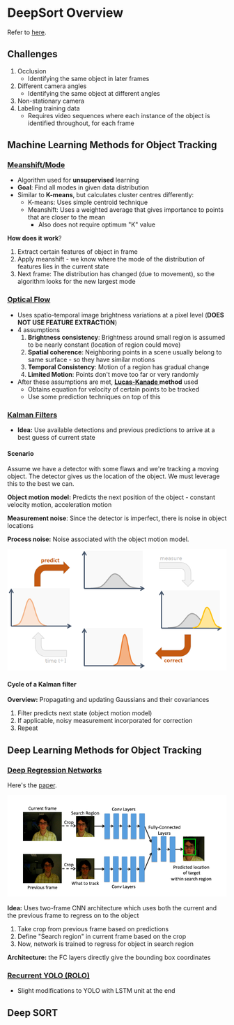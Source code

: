 # DeepSort Overview

Refer to [here](https://nanonets.com/blog/object-tracking-deepsort/#introduction).

## Challenges

1. Occlusion
   - Identifying the same object in later frames
2. Different camera angles
   - Identifying the same object at different angles
3. Non-stationary camera
4. Labeling training data
   - Requires video sequences where each instance of the object is identified throughout, for each frame

## Machine Learning Methods for Object Tracking

### [Meanshift/Mode](http://www.chioka.in/meanshift-algorithm-for-the-rest-of-us-python/)

- Algorithm used for **unsupervised** learning
- **Goal**: Find all modes in given data distribution
- Similar to **K-means**, but calculates cluster centres differently:
  - K-means: Uses simple centroid technique
  - Meanshift: Uses a weighted average that gives importance to points that are closer to the mean
    - Also does not require optimum "K" value

**How does it work**?

1. Extract certain features of object in frame 
2. Apply meanshift - we know where the mode of the distribution of features lies in the current state
3. Next frame: The distribution has changed (due to movement), so the algorithm looks for the new largest mode

### [Optical Flow](https://docs.opencv.org/3.4/d4/dee/tutorial_optical_flow.html)

- Uses spatio-temporal image brightness variations at a pixel level (**DOES NOT USE FEATURE EXTRACTION**)
- 4 assumptions
  1. **Brightness consistency**: Brightness around small region is assumed to be nearly constant (location of region could move)
  2. **Spatial coherence**: Neighboring points in a scene usually belong to same surface - so they have similar motions
  3. **Temporal Consistency**: Motion of a region has gradual change
  4. **Limited Motion**: Points don't move too far or very randomly
- After these assumptions are met, **[Lucas-Kanade ](https://sandipanweb.wordpress.com/2018/02/25/implementing-lucas-kanade-optical-flow-algorithm-in-python/)method** used
  - Obtains equation for velocity of certain points to be tracked
  - Use some prediction techniques on top of this

### [Kalman Filters](https://www.codeproject.com/articles/865935/object-tracking-kalman-filter-with-ease)

- **Idea:** Use available detections and previous predictions to arrive at a best guess of current state

#### Scenario

Assume we have a detector with some flaws and we're tracking a moving object. The detector gives us the location of the object. We must leverage this to the best we can. 

**Object motion model:** Predicts the next position of the object - constant velocity motion, acceleration motion

**Measurement noise**: Since the detector is imperfect, there is noise in object locations

**Process noise:** Noise associated with the object motion model.

![](cycle.png)

#### Cycle of a Kalman filter

**Overview:** Propagating and updating Gaussians and their covariances

1. Filter predicts next state (object motion model)
2. If applicable, noisy measurement incorporated for correction
3. Repeat

## Deep Learning Methods for Object Tracking

### [Deep Regression Networks](https://davheld.github.io/GOTURN/GOTURN.html)

Here's the [paper](https://davheld.github.io/GOTURN/GOTURN.pdf). 

![](deep-regression-architecture.png)



**Idea:** Uses two-frame CNN architecture which uses both the current and the previous frame to regress on to the object

1. Take crop from previous frame based on predictions
2. Define "Search region" in current frame based on the crop
3. Now, network is trained to regress for object in search region

**Architecture:** the FC layers directly give the bounding box coordinates

### [Recurrent YOLO (ROLO)](https://arxiv.org/pdf/1607.05781v1.pdf)

- Slight modifications to YOLO with LSTM unit at the end

## Deep SORT



















